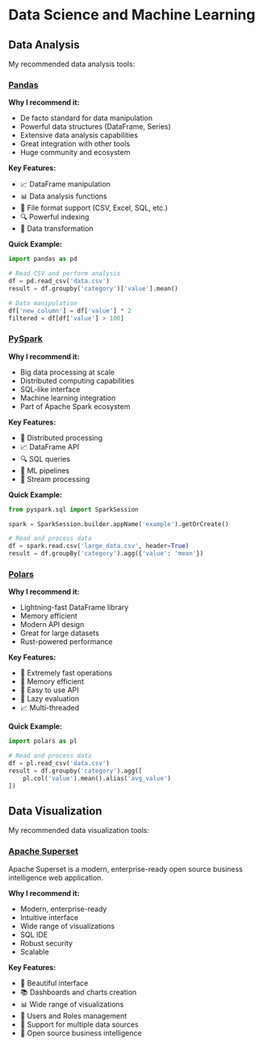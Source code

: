 # Data Science and Machine Learning

## Data Analysis

My recommended data analysis tools:

### [Pandas](https://pandas.pydata.org/)

**Why I recommend it:**

- De facto standard for data manipulation
- Powerful data structures (DataFrame, Series)
- Extensive data analysis capabilities
- Great integration with other tools
- Huge community and ecosystem

**Key Features:**

- 📈 DataFrame manipulation
- 📊 Data analysis functions
- 📂 File format support (CSV, Excel, SQL, etc.)
- 🔍 Powerful indexing
- 🔄 Data transformation

**Quick Example:**
```python
import pandas as pd

# Read CSV and perform analysis
df = pd.read_csv('data.csv')
result = df.groupby('category')['value'].mean()

# Data manipulation
df['new_column'] = df['value'] * 2
filtered = df[df['value'] > 100]
```

### [PySpark](https://spark.apache.org/docs/latest/api/python/)

**Why I recommend it:**

- Big data processing at scale
- Distributed computing capabilities
- SQL-like interface
- Machine learning integration
- Part of Apache Spark ecosystem

**Key Features:**

- 🚀 Distributed processing
- 📈 DataFrame API
- 🔍 SQL queries
- 🤖 ML pipelines
- 🔄 Stream processing

**Quick Example:**
```python
from pyspark.sql import SparkSession

spark = SparkSession.builder.appName('example').getOrCreate()

# Read and process data
df = spark.read.csv('large_data.csv', header=True)
result = df.groupBy('category').agg({'value': 'mean'})
```

### [Polars](https://pola.rs/)

**Why I recommend it:**

- Lightning-fast DataFrame library
- Memory efficient
- Modern API design
- Great for large datasets
- Rust-powered performance

**Key Features:**

- 🚀 Extremely fast operations
- 💾 Memory efficient
- 🔧 Easy to use API
- 🔄 Lazy evaluation
- 📈 Multi-threaded

**Quick Example:**
```python
import polars as pl

# Read and process data
df = pl.read_csv('data.csv')
result = df.groupby('category').agg([
    pl.col('value').mean().alias('avg_value')
])
```

## Data Visualization

My recommended data visualization tools: 

### [Apache Superset](https://superset.apache.org/)

Apache Superset is a modern, enterprise-ready open source business intelligence web application.

**Why I recommend it:**

- Modern, enterprise-ready
- Intuitive interface
- Wide range of visualizations
- SQL IDE
- Robust security
- Scalable

**Key Features:**

- 🎨 Beautiful interface
- 📚 Dashboards and charts creation
- 📊 Wide range of visualizations
- 🔐 Users and Roles management
- 🚀 Support for multiple data sources
- 📜 Open source business intelligence

<!-- ## Machine Learning

My recommended machine learning libraries: -->

<!-- ## Deep Learning

My recommended deep learning frameworks: -->

<!-- ## Scientific Libraries

My recommended scientific computing libraries: -->

<!-- ## Computer Vision

My recommended computer vision libraries: -->

<!-- ## Natural Language Processing

My recommended NLP libraries: -->
